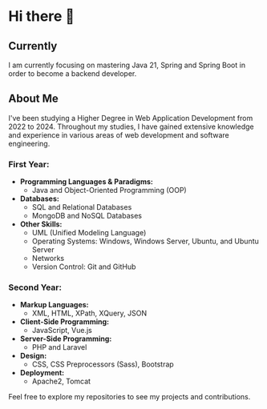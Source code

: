 # Hi there 👋
## Currently
I am currently focusing on mastering Java 21, Spring and Spring Boot in order to become a backend developer.

## About Me

I've been studying a Higher Degree in Web Application Development from 2022 to 2024. Throughout my studies, I have gained extensive knowledge and experience in various areas of web development and software engineering.

### First Year:
- **Programming Languages & Paradigms:**
  - Java and Object-Oriented Programming (OOP)
- **Databases:**
  - SQL and Relational Databases
  - MongoDB and NoSQL Databases
- **Other Skills:**
  - UML (Unified Modeling Language)
  - Operating Systems: Windows, Windows Server, Ubuntu, and Ubuntu Server
  - Networks
  - Version Control: Git and GitHub

### Second Year:
- **Markup Languages:**
  - XML, HTML, XPath, XQuery, JSON
- **Client-Side Programming:**
  - JavaScript, Vue.js
- **Server-Side Programming:**
  - PHP and Laravel
- **Design:**
  - CSS, CSS Preprocessors (Sass), Bootstrap
- **Deployment:**
  - Apache2, Tomcat

Feel free to explore my repositories to see my projects and contributions.

<!--
**fmmdevs/fmmdevs** is a ✨ _special_ ✨ repository because its `README.md` (this file) appears on your GitHub profile.

Here are some ideas to get you started:

- 🔭 I’m currently working on ...
- 🌱 I’m currently learning ...
- 👯 I’m looking to collaborate on ...
- 🤔 I’m looking for help with ...
- 💬 Ask me about ...
- 📫 How to reach me: ...
- 😄 Pronouns: ...
- ⚡ Fun fact: ...
-->
